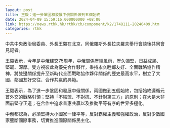 ```yaml
---
layout: post
title: 王毅：進一步鞏固和發展中俄關係做到五個始終
date: 2024-04-09 15:59:16.000000000 +08:00
link: https://news.rthk.hk/rthk/ch/component/k2/1748111-20240409.htm
categories: rthk
---
```


中共中央政治局委員、外長王毅在北京，同俄羅斯外長拉夫羅夫舉行會談後共同會見記者。

王毅表示，今年是中俄建交75周年，中俄關係歷經風雨，歷久彌堅，日益成熟、堅韌、深厚。雙方視彼此為優先合作夥伴，秉持永久睦鄰友好、全面戰略協作精神，將雙邊關係提升至新時代全面戰略協作夥伴關係的歷史最高水平，樹立了大國、鄰國友好交往、合作共贏的典範。

王毅表示，為了進一步鞏固和發展中俄關係，兩國做到五個始終，包括始終遵循元首外交的戰略引領；堅持「不結盟、不對抗、不針對第三方」的原則；在大是大非面前堅守正道；在合作中追求普惠共贏以及推動平等有序的世界多極化。

中俄都認為，必須堅持大小國家一律平等，反對霸權主義和強權政治，反對少數國家壟斷國際事務，切實推進國際關係民主化。
